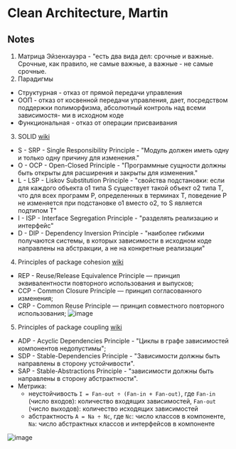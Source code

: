 # Clean Architecture, Martin

## Notes
1. Матрица Эйзенхауэра - "есть два вида дел: срочные и важные. Срочные, как правило, не самые важные, а важные - не самые срочные.
2. Парадигмы 
  * Структурная - отказ от прямой передачи управления
  * ООП - отказ от косвенной передачи управления, дает, посредством поддержки полиморфизма, абсолютный контроль над всеми зависимостя- ми в исходном коде
  * Функциональная - отказ от операции присваивания
3. SOLID [wiki](https://en.wikipedia.org/wiki/SOLID)
  * S - SRP - Single Responsibility Principle - "Модуль должен иметь одну и только одну причину для изменения."
  * O - OCP - Open-Closed Principle - "Программные сущности должны быть открыты для расширения и закрыты для изменения."
  * L - LSP - Liskov Substitution Principle - "свойства подстановки: если для каждого объекта o1 типа S существует такой объект o2 типа T, что для всех программ P, определенных в терминах T, поведение P не изменяется при подстановке o1 вместо o2, то S является подтипом T"
  * I - ISP - Interface Segregation Principle - "разделять реализацию и интерфейс"
  * D - DIP - Dependency Inversion Principle - "наиболее гибкими получаются системы, в которых зависимости в исходном коде направлены на абстракции, а не на конкретные реализации" 
4. Principles of package cohesion [wiki](https://en.wikipedia.org/wiki/Package_principles)
  * REP - Reuse/Release Equivalence Principle — принцип эквивалентности повторного использования и выпусков;
  * CCP - Common Closure Principle — принцип согласованного изменения;
  * CRP -  Common Reuse Principle — принцип совместного повторного использования;
  ![image](https://adriancitu.files.wordpress.com/2017/11/componetcohesion.jpg?w=401&h=294)
5. Principles of package coupling [wiki](https://en.wikipedia.org/wiki/Package_principles)
  * ADP - Acyclic Dependencies Principle - "Циклы в графе зависимостей компонентов недопустимы";
  * SDP - Stable-Dependencies Principle - "Зависимости должны быть направлены в сторону устойчивости".
  * SAP - Stable-Abstractions Principle - "зависимости должны быть направлены в сторону абстрактности". 
  * Метрика: 
    * неустойчивость `I = Fan-out ÷ (Fan-in + Fan-out)`, где `Fan-in` (число входов): количество входящих зависимостей, `Fan-out` (число выходов): количество исходящих зависимостей
    * абстрактность `A = Na ÷ Nc`, где `Nc`: число классов в компоненте, `Na`: число абстрактных классов и интерфейсов в компоненте
  
  ![image](https://www.prototechsolutions.com/wp-content/uploads/2019/07/blog-image-3-website.png)
